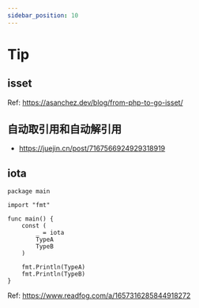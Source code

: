 ```yaml
---
sidebar_position: 10
---
```


# Tip

## isset
Ref: https://asanchez.dev/blog/from-php-to-go-isset/

## 自动取引用和自动解引用
- https://juejin.cn/post/7167566924929318919

## iota
```golang
package main

import "fmt"

func main() {
	const (
		_ = iota
		TypeA
		TypeB
	)

	fmt.Println(TypeA)
	fmt.Println(TypeB)
}
```

Ref: https://www.readfog.com/a/1657316285844918272